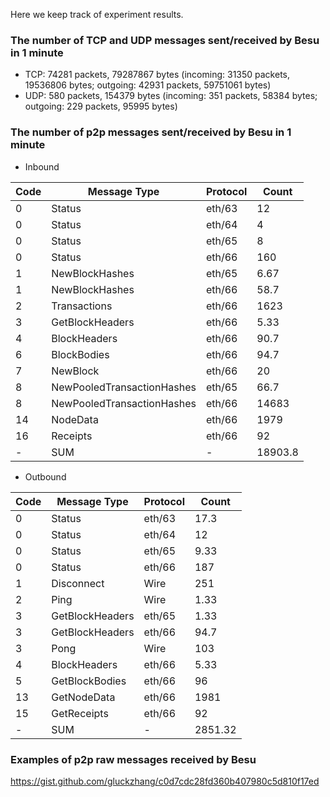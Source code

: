 Here we keep track of experiment results.

### The number of TCP and UDP messages sent/received by Besu in 1 minute

- TCP: 74281 packets, 79287867 bytes (incoming: 31350 packets, 19536806 bytes; outgoing: 42931 packets, 59751061 bytes)
- UDP: 580 packets, 154379 bytes (incoming: 351 packets, 58384 bytes; outgoing: 229 packets, 95995 bytes)

### The number of p2p messages sent/received by Besu in 1 minute

- Inbound

| Code | Message Type | Protocol | Count |
| ---- | ------------ | -------- | ----- |
| 0 | Status | eth/63 | 12 |
| 0 | Status | eth/64 | 4 |
| 0 | Status | eth/65 | 8 |
| 0 | Status | eth/66 | 160 |
| 1 | NewBlockHashes | eth/65 | 6.67 |
| 1 | NewBlockHashes | eth/66 | 58.7 |
| 2 | Transactions | eth/66 | 1623 |
| 3 | GetBlockHeaders | eth/66 | 5.33 |
| 4 | BlockHeaders | eth/66 | 90.7 |
| 6 | BlockBodies | eth/66 | 94.7 |
| 7 | NewBlock | eth/66 | 20 |
| 8 | NewPooledTransactionHashes | eth/65 | 66.7 |
| 8 | NewPooledTransactionHashes | eth/66 | 14683 |
| 14 | NodeData | eth/66 | 1979 |
| 16 | Receipts | eth/66 | 92 |
| - | SUM | - | 18903.8 |

- Outbound

| Code | Message Type | Protocol | Count |
| ---- | ------------ | -------- | ----- |
| 0 | Status | eth/63 | 17.3 |
| 0 | Status | eth/64 | 12 |
| 0 | Status | eth/65 | 9.33 |
| 0 | Status | eth/66 | 187 |
| 1 | Disconnect | Wire | 251 |
| 2 | Ping | Wire | 1.33 |
| 3 | GetBlockHeaders | eth/65 | 1.33 |
| 3 | GetBlockHeaders | eth/66 | 94.7 |
| 3 | Pong | Wire | 103 |
| 4 | BlockHeaders | eth/66 | 5.33 |
| 5 | GetBlockBodies | eth/66 | 96 |
| 13 | GetNodeData | eth/66 | 1981 |
| 15 | GetReceipts | eth/66 | 92 |
| - | SUM | - | 2851.32 |

### Examples of p2p raw messages received by Besu

https://gist.github.com/gluckzhang/c0d7cdc28fd360b407980c5d810f17ed
